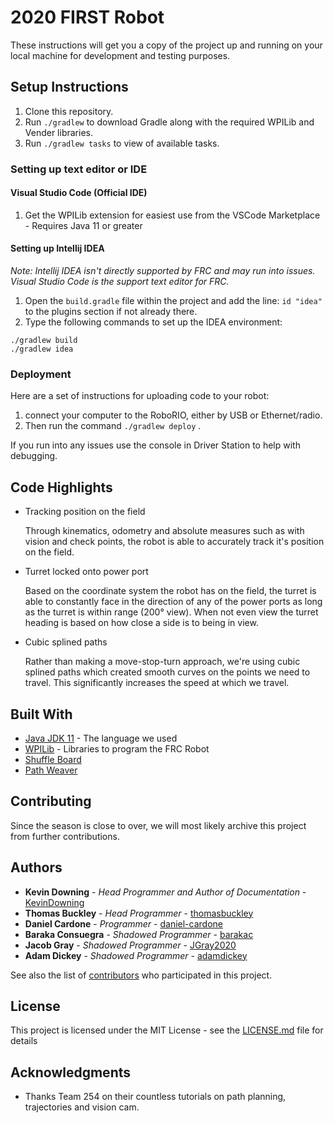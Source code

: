 # 2020 FIRST Robot

These instructions will get you a copy of the project up and running on your local machine for development and testing purposes.

## Setup Instructions

1. Clone this repository.
2. Run `./gradlew` to download Gradle along with the required WPILib and Vender libraries.
3. Run `./gradlew tasks` to view of available tasks.

### Setting up text editor or IDE

#### Visual Studio Code (Official IDE)

1. Get the WPILib extension for easiest use from the VSCode Marketplace - Requires Java 11 or greater



#### Setting up Intellij IDEA

*Note: Intellij IDEA isn't directly supported by FRC and may run into issues. Visual Studio Code is the support text editor for FRC.*

1. Open the `build.gradle` file within the project and add the line: `id "idea"` to the plugins section if not already there.
2. Type the following commands to set up the IDEA environment:

```
./gradlew build
./gradlew idea
```



### Deployment

Here are a set of instructions for uploading code to your robot: 

1. connect your computer to the RoboRIO, either by USB or Ethernet/radio. 
2. Then run the command `./gradlew deploy` .

If you run into any issues use the console in Driver Station to help with debugging.

## Code Highlights

* Tracking position on the field

  Through kinematics, odometry and absolute measures such as with vision and check points, the robot is able to accurately track it's position on the field.

* Turret locked onto power port

  Based on the coordinate system the robot has on the field, the turret is able to constantly face in the direction of any of the power ports as long as the turret is within range (200° view).  When not even view the turret heading is based on how close a side is to being in view. 

* Cubic splined paths

  Rather than making a move-stop-turn approach, we're using cubic splined paths which created smooth curves on the points we need to travel. This significantly increases the speed at which we travel.

## Built With

- [Java JDK  11](http://www.oracle.com/technetwork/java/javase/overview/index.html) - The language we used
- [WPILib](http://first.wpi.edu/FRC/roborio/release/docs/java/) - Libraries to program the FRC Robot
- [Shuffle Board]()
- [Path Weaver]()

## Contributing

Since the season is close to over, we will most likely archive this project from further contributions.

## Authors

- **Kevin Downing** - *Head Programmer and Author of Documentation* - [KevinDowning](https://github.com/KevinDowning)
- **Thomas Buckley** - *Head Programmer* - [thomasbuckley](https://github.com/thomasabuckley)
- **Daniel Cardone** - *Programmer* - [daniel-cardone]( https://github.com/orgs/Team61/people/daniel-cardone )
- **Baraka  Consuegra** - *Shadowed Programmer* - [barakac]( https://github.com/orgs/Team61/people/barakac )
- **Jacob Gray** - *Shadowed Programmer* - [JGray2020](https://github.com/JGray2020)
- **Adam Dickey** - *Shadowed Programmer* - [adamdickey](https://github.com/adamdickey)

See also the list of [contributors](https://github.com/your/project/contributors) who participated in this project.

## License

This project is licensed under the MIT License - see the [LICENSE.md](https://github.com/Team61/2019-robot-v1/blob/master/LICENSE.md) file for details

## Acknowledgments

- Thanks Team 254 on their countless tutorials on path planning, trajectories and vision cam.
